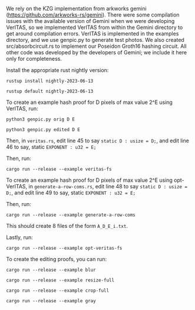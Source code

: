 We rely on the KZG implementation from arkworks gemini (https://github.com/arkworks-rs/gemini). 
There were some compilation issues with the available version of Gemini when we were developing VerITAS,
so we implemented VerITAS from within the Gemini directory to get around compilation errors. VerITAS
is implemented in the examples directory, and we use genpic.py to generate test photos. We also created
src/absorbcircuit.rs to implement our Poseidon Groth16 hashing circuit. All other code was developed by 
the developers of Gemini; we include it here only for completeness.

Install the appropriate rust nightly version:

`rustup install nightly-2023-06-13`

`rustup default nightly-2023-06-13`


To create an example hash proof for D pixels of max value 2^E using VerITAS, run:

`python3 genpic.py orig D E`

`python3 genpic.py edited D E`

Then, in `veritas.rs`, edit line 45  to say `static D : usize = D;`, and edit line 46 to say, static 
`EXPONENT : u32 = E;`

Then, run:

`cargo run --release --example veritas-fs`

To create an example hash proof for D pixels of max value 2^E using opt-VerITAS, in `generate-a-row-coms.rs`, 
edit line 48 to say `static D : usize = D;`, and edit line 49 to say, static `EXPONENT : u32 = E;`

Then, run:

`cargo run --release --example generate-a-row-coms`

This should create 8 files of the form `A_D_E_i.txt`.

Lastly, run: 

`cargo run --release --example opt-veritas-fs`

To create the editing proofs, you can run:

`cargo run --release --example blur`

`cargo run --release --example resize-full`

`cargo run --release --example crop-full`

`cargo run --release --example gray`

